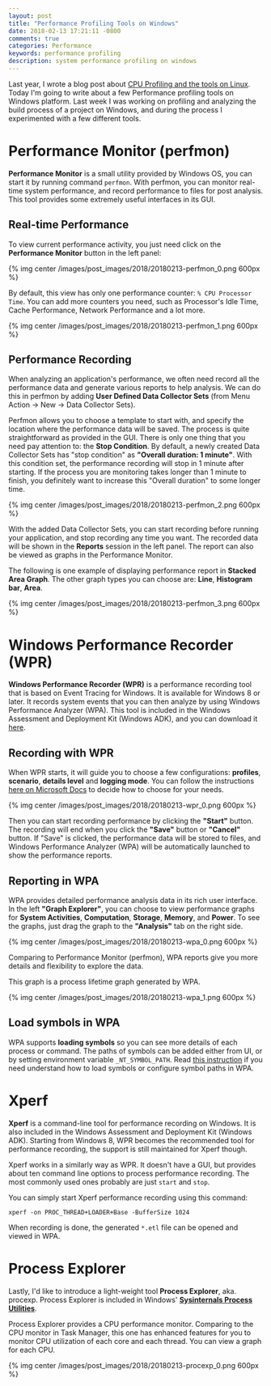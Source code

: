 ```yaml
---
layout: post
title: "Performance Profiling Tools on Windows"
date: 2018-02-13 17:21:11 -0800
comments: true
categories: Performance
keywords: performance profiling
description: system performance profiling on windows
---
```


Last year, I wrote a blog post about [CPU Profiling and the tools on Linux](http://euccas.github.io/blog/20170827/cpu-profiling-tools-on-linux.html). Today I'm going to write about a few Performance profiling tools on Windows platform. Last week I was working on profiling and analyzing the build process of a project on Windows, and during the process I experimented with a few different tools.

# Performance Monitor (perfmon)

__Performance Monitor__ is a small utility provided by Windows OS, you can start it by running command ```perfmon```. With perfmon, you can monitor real-time system performance, and record performance to files for post analysis. This tool provides some extremely useful interfaces in its GUI.


## Real-time Performance

To view current performance activity, you just need click on the __Performance Monitor__ button in the left panel:

{% img center /images/post_images/2018/20180213-perfmon_0.png 600px %}

<!--more--> 

By default, this view has only one performance counter: ```% CPU Processor Time```. You can add more counters you need, such as Processor's Idle Time, Cache Performance, Network Performance and a lot more. 

{% img center /images/post_images/2018/20180213-perfmon_1.png 600px %}

## Performance Recording

When analyzing an application's performance, we often need record all the performance data and generate various reports to help analysis. We can do this in perfmon by adding __User Defined Data Collector Sets__ (from Menu Action -> New -> Data Collector Sets).

Perfmon allows you to choose a template to start with, and specify the location where the performance data will be saved. The process is quite straightforward as provided in the GUI. There is only one thing that you need pay attention to: the __Stop Condition__. By default, a newly created Data Collector Sets has "stop condition" as __"Overall duration: 1 minute"__. With this condition set, the performance recording will stop in 1 minute after starting. If the process you are monitoring takes longer than 1 minute to finish, you definitely want to increase this "Overall duration" to some longer time.

{% img center /images/post_images/2018/20180213-perfmon_2.png 600px %}

With the added Data Collector Sets, you can start recording before running your application, and stop recording any time you want. The recorded data will be shown in the __Reports__ session in the left panel. The report can also be viewed as graphs in the Performance Monitor. 

The following is one example of displaying performance report in __Stacked Area Graph__. The other graph types you can choose are: __Line__, __Histogram bar__, __Area__. 

{% img center /images/post_images/2018/20180213-perfmon_3.png 600px %}



# Windows Performance Recorder (WPR)

__Windows Performance Recorder (WPR)__ is a performance recording tool that is based on Event Tracing for Windows. It is available for Windows 8 or later. It records system events that you can then analyze by using Windows Performance Analyzer (WPA). This tool is included in the Windows Assessment and Deployment Kit (Windows ADK), and you can download it [here](https://insider.windows.com/). 

## Recording with WPR

When WPR starts, it will guide you to choose a few configurations: __profiles__, __scenario__, __details level__ and __logging mode__. You can follow the instructions [here on Microsoft Docs](https://docs.microsoft.com/en-us/windows-hardware/test/wpt/wpr-quick-start) to decide how to choose for your needs. 

{% img center /images/post_images/2018/20180213-wpr_0.png 600px %}

Then you can start recording performance by clicking the __"Start"__ button. The recording will end when you click the __"Save"__ button or __"Cancel"__ button. If "Save" is clicked, the performance data will be stored to files, and Windows Performance Analyzer (WPA) will be automatically launched to show the performance reports.

## Reporting in WPA

WPA provides detailed performance analysis data in its rich user interface. In the left __"Graph Explorer"__, you can choose to view performance graphs for __System Activities__, __Computation__, __Storage__, __Memory__, and __Power__. To see the graphs, just drag the graph to the __"Analysis"__ tab on the right side.

{% img center /images/post_images/2018/20180213-wpa_0.png 600px %}

Comparing to Performance Monitor (perfmon), WPA reports give you more details and flexibility to explore the data.

This graph is a process lifetime graph generated by WPA.

{% img center /images/post_images/2018/20180213-wpa_1.png 600px %}

## Load symbols in WPA

WPA supports __loading symbols__ so you can see more details of each process or command. The paths of symbols can be added either from UI, or by setting environment variable ```_NT_SYMBOL_PATH```. Read [this instruction](https://docs.microsoft.com/en-us/previous-versions/windows/it-pro/windows-8.1-and-8/hh448137(v%3dwin.10)) if you need understand how to load symbols or configure symbol paths in WPA.


# Xperf

__Xperf__ is a command-line tool for performance recording on Windows. It is also included in the Windows Assessment and Deployment Kit (Windows ADK). Starting from Windows 8, WPR becomes the recommended tool for performance recording, the support is still maintained for Xperf though.

Xperf works in a similarly way as WPR. It doesn't have a GUI, but provides about ten command line options to process performance recording. The most commonly used ones probably are just ```start``` and ```stop```. 

You can simply start Xperf performance recording using this command:

```
xperf -on PROC_THREAD+LOADER+Base -BufferSize 1024
```

When recording is done, the generated ```*.etl``` file can be opened and viewed in WPA.


# Process Explorer

Lastly, I'd like to introduce a light-weight tool __Process Explorer__, aka. procexp. Process Explorer is included in Windows' [__Sysinternals Process Utilities__](https://docs.microsoft.com/en-us/sysinternals/downloads/process-utilities).

Process Explorer provides a CPU performance monitor. Comparing to the CPU monitor in Task Manager, this one has enhanced features for you to monitor CPU utilization of each core and each thread. You can view a graph for each CPU.

{% img center /images/post_images/2018/20180213-procexp_0.png 600px %}



